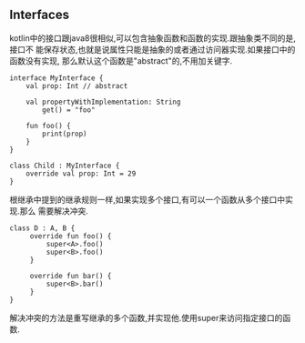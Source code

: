 ## Interfaces
kotlin中的接口跟java8很相似,可以包含抽象函数和函数的实现.跟抽象类不同的是,接口不
能保存状态,也就是说属性只能是抽象的或者通过访问器实现.如果接口中的函数没有实现,
那么默认这个函数是"abstract"的,不用加关键字.

	interface MyInterface {
	    val prop: Int // abstract
	
	    val propertyWithImplementation: String
	        get() = "foo"
	
	    fun foo() {
	        print(prop)
	    }
	}
	
	class Child : MyInterface {
	    override val prop: Int = 29
	}

根继承中提到的继承规则一样,如果实现多个接口,有可以一个函数从多个接口中实现.那么
需要解决冲突.

	class D : A, B {
		 override fun foo() {
   		     super<A>.foo()
   		     super<B>.foo()
   		 }

   		 override fun bar() {
   		     super<B>.bar()
   		 }
	}

解决冲突的方法是重写继承的多个函数,并实现他.使用super<InterfaceName>来访问指定接口的函数.
